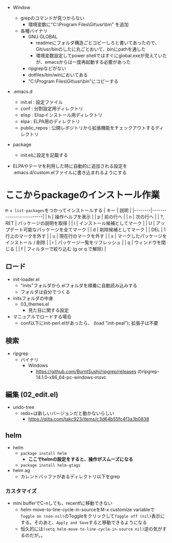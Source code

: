 - Window
  - grepのコマンドが見つからない
    - 環境変数に"C:\Program Files\Git\usr\bin" を追加
  - 各種バイナリ
    - GNU GLOBAL
      - readmeにフォルダ構造ごとコピーしろと書いてあったので、Git/usr/binのしたに丸ごとおいて、binにpathを通した
      - 環境変数設定してpower shellではすぐにglobal.exeが見えていたが、emacsからは一度再起動する必要があった
    - ripgrepなどがない
    - dotfiles/bin/winにおいてある
    - "C:\Program Files\Git\usr\bin"にコピーする
- .emacs.d
  - init.el : 設定ファイル
  - conf : 分割設定用ディレクトリ
  - elisp : Elispインストール用ディレクトリ
  - elpa : ELPA用のディレクトリ
  - public_repos : 公開レポジトリから拡張機能をチェックアウトするディレクトリ
  
- package
  - init.elに設定を記載する

- ELPAやテーマを利用した時に自動的に追加される設定を .emacs.d/custom.elファイルに書き込まれるようにする


# ここからpackageのインストール作業
`M-x list-packages`をつかってインストールする
| キー     | 説明                      |
|--------|-------------------------|
| h      | 操作ヘルプを表示                |
| p      | 前の行へ                    |
| n      | 次の行へ                    |
| ?, RET | パッケージの説明を取得             |
| i      | インストール候補としてマーク          |
| U      | アップデート可能なパッケージを全てマーク    |
| d      | 削除候補としてマーク              |
| DEL    | 1行上のマークを外す              |
| u      | 現在行のマークを外す              |
| x      | マークしたパッケージをインストール / 削除  |
| r      | パッケージ一覧をリフレッシュ          |
| q      | ウィンドウを閉じる               |
| f      | フィルターで絞り込む (g or q で解除) |



## ロード
- init-loader.el
  - "inits"フォルダから.elフォルダを順番に自動読み込みする
  - フォルダは自分でつくる
- initsフォルダの中身
  - 03_themes.el
    - 見た目に関する設定
- マニュアルでロードする場合
  - conf以下にinit-perl.elがあったら、 (load "init-peal"); 拡張子は不要

## 検索
- ripgrep
  - バイナリ
    - Windows
      - https://github.com/BurntSushi/ripgrep/releases のripgrep-14.1.0-x86_64-pc-windows-msvc

## 編集 (02_edit.el)
- undo-tree
  - redo+は新しいバージョンだと動かないらしい
    - https://qiita.com/takc923/items/c3d64b55fc4f3a3b0838

## helm
- helm
  - `package install helm`
    - **ここでhelmの設定をすると、操作がスムーズになる**
  - `package install helm-gtags`
- helm ag
  - カレントバッファがあるディレクトリ以下をgrep

### カスタマイズ
- mini bufferでC-nしても、recentfに移動できない
  - helm-move-to-line-cycle-in-sourceをM-x customize variableで`Toggle on (non-nil)`のToggleをクリックして`Toggle off (nil)`表示にする。そのあと、`Apply and Save`すると移動できるようになる
  - 恒久的には`(setq helm-move-to-line-cycle-in-source nil)`逆の気がするのだが。。